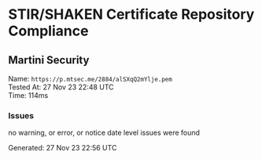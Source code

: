 # STIR/SHAKEN Certificate Repository Compliance

## Martini Security

Name: `https://p.mtsec.me/2884/alSXqQ2mYlje.pem`\
Tested At: 27 Nov 23 22:48 UTC\
Time: 114ms

### Issues

no warning, or error, or notice date level issues were found

Generated: 27 Nov 23 22:56 UTC
